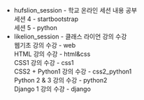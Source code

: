 * hufslion_session - 학교 온라인 세션 내용 공부  
    세션 4 - startbootstrap  
    세션 5 - python  
* likelion_session - 클래스 라이언 강의 수강  
    웹기초 강의 수강 - web   
    HTML 강의 수강 - html&css  
    CSS1 강의 수강 - css1  
    CSS2 + Python1 강의 수강 - css2_python1  
    Python 2 & 3 강의 수강 - python2  
    Django 1 강의 수강 - django  
    
